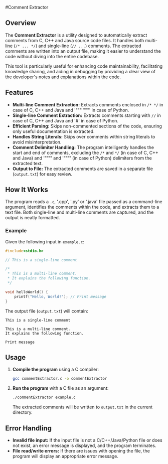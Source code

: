 #Comment Extractor

## Overview

The **Comment Extractor** is a utility designed to automatically extract comments from C, C++ and Java source code files. It handles both multi-line (`/* ... */`) and single-line (`// ...`) comments. The extracted comments are written into an output file, making it easier to understand the code without diving into the entire codebase. 

This tool is particularly useful for enhancing code maintainability, facilitating knowledge sharing, and aiding in debugging by providing a clear view of the developer's notes and explanations within the code.

## Features

- **Multi-line Comment Extraction:** Extracts comments enclosed in `/* */` in case of C, C++ and Java and '""" """' in case of Python.
- **Single-line Comment Extraction:** Extracts comments starting with `//` in case of C, C++ and Java and '#' in case of Python.
- **Efficient Parsing:** Skips non-commented sections of the code, ensuring only useful documentation is extracted.
- **Handles String Literals:** Skips over comments within string literals to avoid misinterpretation.
- **Comment Delimiter Handling:** The program intelligently handles the start and end of comments, excluding the `/*` and `*/` (in case of C, C++ and Java)  and '"""' and '"""' (in case of Python) delimiters from the extracted text.
- **Output to File:** The extracted comments are saved in a separate file (`output.txt`) for easy review.

## How It Works

The program reads a `.c`, '.cpp', '.py' or '.java' file passed as a command-line argument, identifies the comments within the code, and extracts them to a text file. Both single-line and multi-line comments are captured, and the output is neatly formatted.

### Example

Given the following input in `example.c`:

```c
#include<stdio.h>

// This is a single-line comment

/*
 * This is a multi-line comment.
 * It explains the following function.
 */

void helloWorld() {
    printf("Hello, World!"); // Print message
}
```

The output file (`output.txt`) will contain:

```
This is a single-line comment

This is a multi-line comment.
It explains the following function.

Print message
```

## Usage

1. **Compile the program** using a C compiler:

   ```bash
   gcc commentExtractor.c -o commentExtractor
   ```

2. **Run the program** with a C file as an argument:

   ```bash
   ./commentExtractor example.c
   ```

   The extracted comments will be written to `output.txt` in the current directory.

## Error Handling

- **Invalid file input:** If the input file is not a C/C++/Java/Python file or does not exist, an error message is displayed, and the program terminates.
- **File read/write errors:** If there are issues with opening the file, the program will display an appropriate error message.

